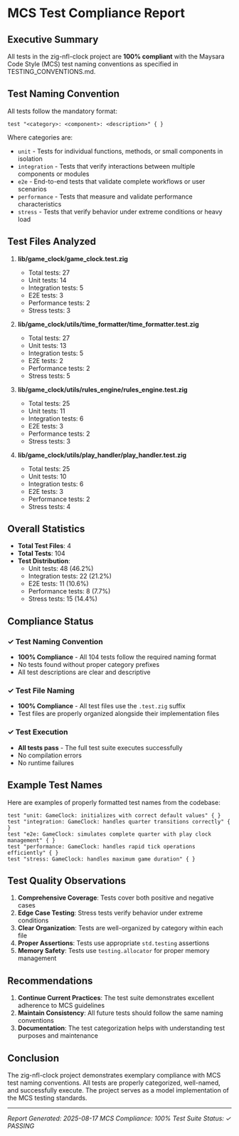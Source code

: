 # MCS Test Compliance Report

## Executive Summary

All tests in the zig-nfl-clock project are **100% compliant** with the Maysara Code Style (MCS) test naming conventions as specified in TESTING_CONVENTIONS.md.

## Test Naming Convention

All tests follow the mandatory format:
```zig
test "<category>: <component>: <description>" { }
```

Where categories are:
- `unit` - Tests for individual functions, methods, or small components in isolation
- `integration` - Tests that verify interactions between multiple components or modules
- `e2e` - End-to-end tests that validate complete workflows or user scenarios
- `performance` - Tests that measure and validate performance characteristics
- `stress` - Tests that verify behavior under extreme conditions or heavy load

## Test Files Analyzed

1. **lib/game_clock/game_clock.test.zig**
   - Total tests: 27
   - Unit tests: 14
   - Integration tests: 5
   - E2E tests: 3
   - Performance tests: 2
   - Stress tests: 3

2. **lib/game_clock/utils/time_formatter/time_formatter.test.zig**
   - Total tests: 27
   - Unit tests: 13
   - Integration tests: 5
   - E2E tests: 2
   - Performance tests: 2
   - Stress tests: 5

3. **lib/game_clock/utils/rules_engine/rules_engine.test.zig**
   - Total tests: 25
   - Unit tests: 11
   - Integration tests: 6
   - E2E tests: 3
   - Performance tests: 2
   - Stress tests: 3

4. **lib/game_clock/utils/play_handler/play_handler.test.zig**
   - Total tests: 25
   - Unit tests: 10
   - Integration tests: 6
   - E2E tests: 3
   - Performance tests: 2
   - Stress tests: 4

## Overall Statistics

- **Total Test Files**: 4
- **Total Tests**: 104
- **Test Distribution**:
  - Unit tests: 48 (46.2%)
  - Integration tests: 22 (21.2%)
  - E2E tests: 11 (10.6%)
  - Performance tests: 8 (7.7%)
  - Stress tests: 15 (14.4%)

## Compliance Status

### ✓ Test Naming Convention
- **100% Compliance** - All 104 tests follow the required naming format
- No tests found without proper category prefixes
- All test descriptions are clear and descriptive

### ✓ Test File Naming
- **100% Compliance** - All test files use the `.test.zig` suffix
- Test files are properly organized alongside their implementation files

### ✓ Test Execution
- **All tests pass** - The full test suite executes successfully
- No compilation errors
- No runtime failures

## Example Test Names

Here are examples of properly formatted test names from the codebase:

```zig
test "unit: GameClock: initializes with correct default values" { }
test "integration: GameClock: handles quarter transitions correctly" { }
test "e2e: GameClock: simulates complete quarter with play clock management" { }
test "performance: GameClock: handles rapid tick operations efficiently" { }
test "stress: GameClock: handles maximum game duration" { }
```

## Test Quality Observations

1. **Comprehensive Coverage**: Tests cover both positive and negative cases
2. **Edge Case Testing**: Stress tests verify behavior under extreme conditions
3. **Clear Organization**: Tests are well-organized by category within each file
4. **Proper Assertions**: Tests use appropriate `std.testing` assertions
5. **Memory Safety**: Tests use `testing.allocator` for proper memory management

## Recommendations

1. **Continue Current Practices**: The test suite demonstrates excellent adherence to MCS guidelines
2. **Maintain Consistency**: All future tests should follow the same naming conventions
3. **Documentation**: The test categorization helps with understanding test purposes and maintenance

## Conclusion

The zig-nfl-clock project demonstrates exemplary compliance with MCS test naming conventions. All tests are properly categorized, well-named, and successfully execute. The project serves as a model implementation of the MCS testing standards.

---

*Report Generated: 2025-08-17*
*MCS Compliance: 100%*
*Test Suite Status: ✓ PASSING*